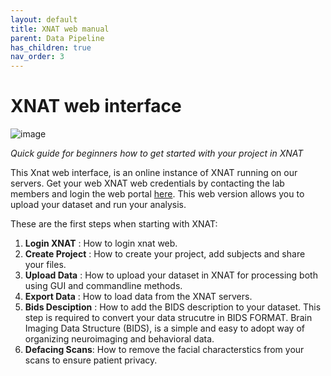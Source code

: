 ```yaml
---
layout: default
title: XNAT web manual
parent: Data Pipeline
has_children: true
nav_order: 3
---
```


# XNAT web interface


![image](https://user-images.githubusercontent.com/40626584/200375125-744e7633-ecd2-41eb-b602-e5a25528e872.png)

_Quick guide for beginners how to get started with your project in XNAT_

This Xnat web interface, is an online instance of XNAT running on our servers. Get your web XNAT web credentials by contacting the lab members and login the web portal [here](https://xnat.tumnic.mgruber.eu/). This web version allows you to upload your dataset and run your analysis. 

These are the first steps when starting with XNAT:
1. **Login XNAT** : How to login xnat web.
2. **Create Project** : How to create your project, add subjects and share your files.
3. **Upload Data** : How to upload your dataset in XNAT for processing both using GUI and commandline methods.
4. **Export Data** : How to load data from the XNAT servers.
5. **Bids Desciption** : How to add the BIDS description to your dataset. This step is required to convert your data strucutre in BIDS FORMAT. Brain Imaging Data Structure (BIDS), is a simple and easy to adopt way of organizing neuroimaging and behavioral data.
6. **Defacing Scans**: How to remove the facial characterstics from your scans to ensure patient privacy.



